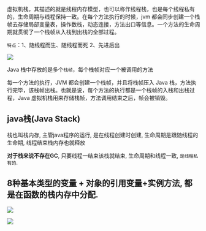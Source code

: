 虚拟机栈，其描述的就是线程内存模型，也可以称作线程栈，也是每个线程私有的，生命周期与线程保持一致。在每个方法执行的时候，jvm 都会同步创建一个栈帧去存储局部变量表，操作数栈，动态连接，方法出口等信息。一个方法的生命周期就贯彻了一个栈帧从入栈到出栈的全部过程。



`特点`：1、随线程而生、随线程而死 2、先进后出

![](https://youpaiyun.zongqilive.cn/image/20210115163013.png)







Java 栈中存放的是多个`栈帧`，每个栈帧对应一个被调用的方法

每一个方法的执行，JVM 都会创建一个栈帧，并且将栈帧压入 Java 栈，方法执行完毕，该栈帧出栈。也就是说，每个方法的执行都是一个栈帧的入栈和出栈过程，Java 虚拟机栈用来存储栈帧，方法调用结束之后，帧会被销毁。

## java栈(Java Stack)

栈也叫栈内存, 主管java程序的运行, 是在线程创建时创建, 生命周期是跟随线程的生命期, 线程结束栈内存也就释放

**对于栈来说不存在GC**, 只要线程一结束该栈就结束, 生命周期和线程一致, `是线程私有的`.

## 8种基本类型的变量 + 对象的引用变量+实例方法, 都是在函数的栈内存中分配.



![](https://youpaiyun.zongqilive.cn/image/20200319164720.png)

![](https://youpaiyun.zongqilive.cn/image/20200319174332.png)

































































































